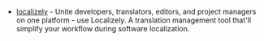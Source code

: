 - [localizely](https://localizely.com/) - Unite developers, translators, editors, and project managers on one platform - use Localizely. A translation management tool that'll simplify your workflow during software localization.
